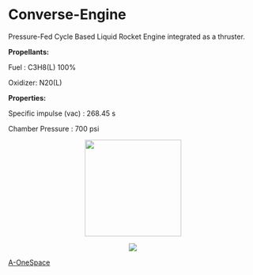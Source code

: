# Converse-Engine

Pressure-Fed Cycle Based Liquid Rocket Engine integrated as a thruster.

**Propellants:**

Fuel : C3H8(L) 100%

Oxidizer: N20(L)

**Properties:**

Specific impulse (vac) : 268.45 s

Chamber Pressure : 700 psi

<p align = "center">
<img src = "https://github.com/nyameaama/Converse-Engine/blob/master/assets/A-OneSpace%20Logo.png" width = "195" height = "195"/>
</p>
<p align = "center">
<img src = "https://github.com/nyameaama/Converse-Engine/blob/master/assets/exploded.jpg"/>

[A-OneSpace](https://github.com/A-OneSpace)
